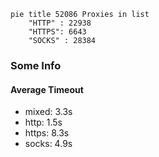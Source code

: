
```mermaid
pie title 52086 Proxies in list
    "HTTP" : 22938
    "HTTPS": 6643
    "SOCKS" : 28384
```

### Some Info
#### Average Timeout

- mixed: 3.3s
- http: 1.5s
- https: 8.3s
- socks: 4.9s
